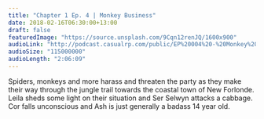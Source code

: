 ```yaml
---
title: "Chapter 1 Ep. 4 | Monkey Business"
date: 2018-02-16T06:30:00+13:00
draft: false
featuredImage: "https://source.unsplash.com/9Cqn12renJQ/1600x900"
audioLink: "http://podcast.casualrp.com/public/EP%20004%20-%20Monkey%20Business.mp3"
audioSize: "115000000"
audioLength: "2:06:09"
---
```

Spiders, monkeys and more harass and threaten the party as they make their way through the jungle trail towards the coastal town of New Forlonde. Leila sheds some light on their situation and Ser Selwyn attacks a cabbage. Cor falls unconscious and Ash is just generally a badass 14 year old.
